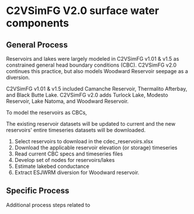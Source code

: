 # C2VSimFG V2.0 surface water components

## General Process
Reservoirs and lakes were largely modeled in C2VSimFG v1.01 & v1.5 as constrained general head boundary conditions (CBC). C2VSimFG v2.0 continues this practice, but also models Woodward Reservoir seepage as a diversion. 

C2VSimFG v1.01 & v1.5 included Camanche Reservoir, Thermalito Afterbay, and Black Butte Lake. C2VSimFG v2.0 adds Turlock Lake, Modesto Reservoir, Lake Natoma, and Woodward Reservoir. 

To model the reservoirs as CBCs, 

The existing reservoir datasets will be updated to current and the new reservoirs' entire timeseries datasets will be downloaded.

1. Select reservoirs to download in the cdec_reservoirs.xlsx
2. Download the applicable reservoir elevation (or storage) timeseries
3. Read current CBC specs and timeseries files
4. Develop set of nodes for reservoirs/lakes
5. Estimate lakebed conductance
6. Extract ESJWRM diversion for Woodward reservoir. 

## Specific Process
Additional process steps related to 

